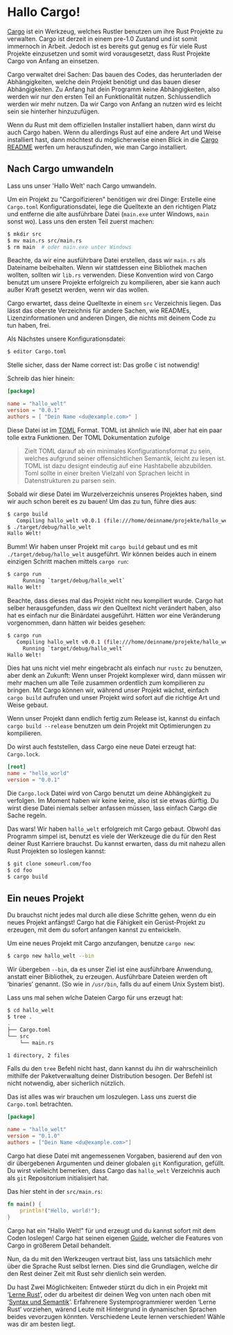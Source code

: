 # Hallo Cargo!

[Cargo][cratesio] ist ein Werkzeug, welches Rustler benutzen um ihre Rust
Projekte zu verwalten. Cargo ist derzeit in einem pre-1.0 Zustand und ist somit
immernoch in Arbeit. Jedoch ist es bereits gut genug es für viele Rust Projekte
einzusetzen und somit wird vorausgesetzt, dass Rust Projekte Cargo von Anfang
an einsetzen.

[cratesio]: http://doc.crates.io

Cargo verwaltet drei Sachen: Das bauen des Codes, das herunterladen der
Abhängigkeiten, welche dein Projekt benötigt und
das bauen dieser Abhängigkeiten. Zu Anfang hat dein Programm keine
Abhängigkeiten, also werden wir nur den ersten Teil an Funktionalität nutzen.
Schlussendlich werden wir mehr nutzen. Da wir Cargo von Anfang an nutzen
wird es leicht sein sie hinterher hinzuzufügen.

Wenn du Rust mit dem offiziellen Installer installiert haben, dann wirst du
auch Cargo haben. Wenn du allerdings Rust auf eine andere Art und Weise
installiert hast, dann möchtest du möglicherweise einen Blick in die
[Cargo README][cargoreadme] werfen um herauszufinden, wie man Cargo installiert.

[cargoreadme]: https://github.com/rust-lang/cargo#installing-cargo-from-nightlies

## Nach Cargo umwandeln

Lass uns unser 'Hallo Welt' nach Cargo umwandeln.

Um ein Projekt zu "Cargoifizieren" benötigen wir drei Dinge:
Erstelle eine `Cargo.toml` Konfigurationsdatei, lege die Quelltexte an den
richtigen Platz und entferne die alte ausführbare Datei (`main.exe` unter
Windows, `main` sonst wo). Lass uns den ersten Teil zuerst machen:

```bash
$ mkdir src
$ mv main.rs src/main.rs
$ rm main  # oder main.exe unter Windows
```

Beachte, da wir eine ausführbare Datei erstellen, dass wir `main.rs` als
Dateiname beibehalten. Wenn wir stattdessen eine Bibliothek machen wollten,
sollten wir `lib.rs` verwenden. Diese Konvention wird von Cargo benutzt um
unsere Projekte erfolgreich zu kompilieren, aber sie kann auch außer Kraft gesetzt werden, wenn wir das wollen.

[crates-custom]: http://doc.crates.io/manifest.html#configuring-a-target

Cargo erwartet, dass deine Quelltexte in einem `src` Verzeichnis liegen.
Das lässt das oberste Verzeichnis für andere Sachen, wie READMEs,
Lizenzinformationen und anderen Dingen, die nichts mit deinem
Code zu tun haben, frei. 
<!-- A place for everything, and everything in its place. -->

Als Nächstes unsere Konfigurationsdatei:

```bash
$ editor Cargo.toml
```

Stelle sicher, dass der Name correct ist: Das große `C` ist notwendig!

Schreib das hier hinein:

```toml
[package]

name = "hallo_welt"
version = "0.0.1"
authors = [ "Dein Name <du@example.com>" ]
```

Diese Datei ist im [TOML][toml] Format. TOML ist ähnlich wie INI, aber hat ein
paar tolle extra Funktionen. Der TOML Dokumentation zufolge

> Zielt TOML darauf ab ein minimales Konfigurationsformat zu sein, welches
> aufgrund seiner offensichtlichen Semantik, leicht zu lesen ist. TOML ist
> dazu designt eindeutig auf eine Hashtabelle abzubilden. Toml sollte in einer
> breiten Vielzahl von Sprachen leicht in Datenstrukturen zu parsen sein.

[toml]: https://github.com/toml-lang/toml

Sobald wir diese Datei im Wurzelverzeichnis unseres Projektes haben, sind wir
auch schon bereit es zu bauen! Um das zu tun, führe dies aus:

```bash
$ cargo build
   Compiling hallo_welt v0.0.1 (file:///home/deinname/projekte/hallo_welt)
$ ./target/debug/hallo_welt
Hallo Welt!
```

Bumm! Wir haben unser Projekt mit `cargo build` gebaut und es mit
`./target/debug/hallo_welt` ausgeführt. Wir können beides auch in
einem einzigen Schritt machen mittels `cargo run`:

```bash
$ cargo run
     Running `target/debug/hallo_welt`
Hallo Welt!
```

Beachte, dass dieses mal das Projekt nicht neu kompiliert wurde. Cargo hat
selber herausgefunden, dass wir den Quelltext nicht verändert haben, also
hat es einfach nur die Binärdatei ausgeführt. Hätten wor eine Veränderung
vorgenommen, dann hätten wir beides gesehen:

```bash
$ cargo run
   Compiling hallo_welt v0.0.1 (file:///home/deinname/projekte/hallo_welt)
     Running `target/debug/hallo_welt`
Hallo Welt!
```

Dies hat uns nicht viel mehr eingebracht als einfach nur `rustc` zu benutzen,
aber denk an Zukunft: Wenn unser Projekt komplexer wird, dann müssen wir
mehr machen um alle Teile zusammen ordentlich zum kompilieren zu bringen.
Mit Cargo können wir, während unser Projekt wächst, einfach `cargo build`
aufrufen und unser Projekt wird sofort auf die richtige Art und Weise gebaut.

Wenn unser Projekt dann endlich fertig zum Release ist, kannst du einfach
`cargo build --release` benutzen um dein Projekt mit Optimierungen zu
kompilieren.

Do wirst auch feststellen,
dass Cargo eine neue Datei erzeugt hat: `Cargo.lock`.

```toml
[root]
name = "hello_world"
version = "0.0.1"
```

Die `Cargo.lock` Datei wird von Cargo benutzt um deine Abhängigkeit zu
verfolgen. Im Moment haben wir keine keine, also ist sie etwas dürftig.
Du wirst diese Datei niemals selber anfassen müssen, lass einfach Cargo
die Sache regeln.

Das wars! Wir haben `hallo_welt` erfolgreich mit Cargo gebaut. Obwohl das
Programm simpel ist, benutzt es viele der Werkzeuge die du für den Rest
deiner Rust Karriere brauchst. <!-- klingt etwas merkwürdig -->
Du kannst erwarten, dass du mit nahezu allen Rust Projekten so
loslegen kannst:

```bash
$ git clone someurl.com/foo
$ cd foo
$ cargo build
```

## Ein neues Projekt

Du brauchst nicht jedes mal durch alle diese Schritte gehen, wenn du ein neues
Projekt anfängst! Cargo hat die Fähigkeit ein Gerüst-Projekt zu erzeugen, mit
dem du sofort anfangen kannst zu entwickeln.

Um eine neues Projekt mit Cargo anzufangen, benutze `cargo new`:

```bash
$ cargo new hallo_welt --bin
```

Wir übergeben `--bin`, da es unser Ziel ist eine ausführbare Anwendung,
anstatt einer Bibliothek, zu erzeugen. Ausführbare Dateien werden oft 
‘binaries’ genannt.
(So wie in `/usr/bin`, falls du auf einem Unix System bist).

Lass uns mal sehen wlche Dateien Cargo für uns erzeugt hat:

```bash
$ cd hallo_welt
$ tree .
.
├── Cargo.toml
└── src
    └── main.rs

1 directory, 2 files
```

Falls du den `tree` Befehl nicht hast, dann kannst du ihn dir wahrscheinlich
mithilfe der Paketverwaltung deiner Distribution besogen. Der Befehl ist nicht
notwendig, aber sicherlich nützlich.

Das ist alles was wir brauchen um loszulegen.
Lass uns zuerst die `Cargo.toml` betrachten.

```toml
[package]

name = "hallo_welt"
version = "0.1.0"
authors = ["Dein Name <du@example.com>"]
```

Cargo hat diese Datei mit angemessenen Vorgaben, basierend auf den von dir
übergebenen Argumenten und deiner globalen `git` Konfiguration, gefüllt.
Du wirst vielleicht bemerken, dass Cargo das `hallo_welt` Verzeichnis auch
als `git` Repositorium initialisiert hat.

Das hier steht in der `src/main.rs`:

```rust
fn main() {
    println!("Hello, world!");
}
```

Cargo hat ein "Hallo Welt!" für und erzeugt und du kannst sofort mit dem Coden
loslegen!
Cargo hat seinen eigenen [Guide][guide], welcher die Features von Cargo in
größerem Detail behandelt.

[guide]: http://doc.crates.io/guide.html

Nun, da du mit den Werkzeugen vertraut bist, lass uns tatsächlich mehr über
die Sprache Rust selbst lernen. Dies sind die Grundlagen, welche dir den Rest
deiner Zeit mit Rust sehr dienlich sein werden.

Du hast Zwei Möglichkeiten:
Entweder stürzt du dich in ein Projekt mit ‘[Lerne Rust][learnrust]’,
oder du arbeitest dir deinen Weg von unten nach oben mit
‘[Syntax und Semantik][syntax]’.
Erfahrenere Systemprogrammierer werden ‘Lerne Rust’ vorziehen, wärend Leute
mit Hintergrund in dynamischen Sprachen beides vevorzugen könnten.
Verschiedene Leute lernen verschieden! Wähle was dir am besten liegt.

[learnrust]: Lerne_Rust.md
[syntax]: Syntax_Und_Semantik.md
